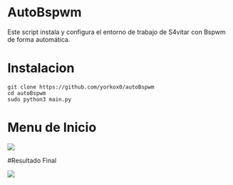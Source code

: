 # AutoBspwm
Este script instala y configura el entorno de trabajo de S4vitar con Bspwm de forma automática.

# Instalacion

```
git clone https://github.com/yorkox0/autoBspwm
cd autoBspwm
sudo python3 main.py
```

# Menu de Inicio

  <img src="https://i.imgur.com/5iSMXBV.png" />

#Resultado Final

  <img src="https://i.imgur.com/Eo1Zmft.png" />


